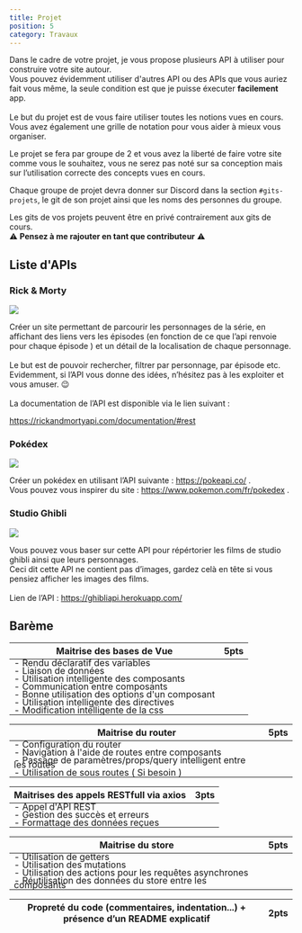 ```yaml
---
title: Projet
position: 5
category: Travaux
---
```


Dans le cadre de votre projet, je vous propose plusieurs API à utiliser pour construire votre site autour. <br>Vous pouvez évidemment utiliser d'autres API ou des APIs que vous auriez fait vous même, la seule condition est que je puisse éxecuter **facilement** app.<br><br>
Le but du projet est de vous faire utiliser toutes les notions vues en cours.
Vous avez également une grille de notation pour vous aider à mieux vous organiser.

Le projet se fera par groupe de 2 et vous avez la liberté de faire votre site comme
vous le souhaitez, vous ne serez pas noté sur sa conception mais sur l’utilisation
correcte des concepts vues en cours.

Chaque groupe de projet devra donner sur Discord dans la section <code>#gits-projets</code>, le git de son projet ainsi que les noms des personnes du groupe.

Les gits de vos projets peuvent être en privé contrairement aux gits de cours. <br>
⚠️ **Pensez à me rajouter en tant que contributeur** ⚠️

## Liste d'APIs

### Rick & Morty 

<img src="https://intrld.com/wp-content/uploads/2019/01/rickmorty.png.webp" />

Créer un site permettant de parcourir les personnages de la série, en affichant des
liens vers les épisodes (en fonction de ce que l’api renvoie pour chaque épisode ) et
un détail de la localisation de chaque personnage. <br> <br>
Le but est de pouvoir rechercher, filtrer par personnage, par épisode etc.<br>
Evidemment, si l’API vous donne des idées, n’hésitez pas à les exploiter et vous
amuser. 😉 <br> <br>
La documentation de l’API est disponible via le lien suivant :

https://rickandmortyapi.com/documentation/#rest

### Pokédex

<img src="http://static.hitek.fr/img/actualite/2016/12/23/w_pokemon-by-purpleblades-d661egz.jpg">

Créer un pokédex en utilisant l’API suivante : https://pokeapi.co/ . <br>
Vous pouvez vous inspirer du site : https://www.pokemon.com/fr/pokedex .

### Studio Ghibli

<img src="https://webzine.one/wp-content/uploads/studio-gihbli-960x384.jpg">

Vous pouvez vous baser sur cette API pour répértorier les films de studio ghibli ainsi
que leurs personnages. <br>
Ceci dit cette API ne contient pas d’images, gardez celà en tête si vous pensiez
afficher les images des films. <br><br>
Lien de l’API : https://ghibliapi.herokuapp.com/


## Barème

| Maitrise des bases de Vue             | 5pts  |
|---------------------------------------|-------|
| - Rendu déclaratif des variables              |
| - Liaison de données                          |
| - Utilisation intelligente des composants     |
| - Communication entre composants              |
| - Bonne utilisation des options d'un composant |
| - Utilisation intelligente des directives     |
| - Modification intelligente de la css         |

| Maitrise du router                    | 5pts  |
|---------------------------------------|-------|
| - Configuration du router             |       |
| - Navigation à l'aide de routes entre composants |       |
| - Passage de paramètres/props/query intelligent entre les routes|
| - Utilisation de sous routes ( Si besoin ) |

| Maitrises des appels RESTfull via axios| 3pts  |
|---------------------------------------|-------|
| - Appel d'API REST                           |
| - Gestion des succès et erreurs       |
| - Formattage des données reçues |

| Maitrise du store                     | 5pts  |
|---------------------------------------|-------|
| - Utilisation de getters                      |
| - Utilisation des mutations                   |
| - Utilisation des actions pour les requêtes asynchrones |
| - Réutilisation des données du store entre les composants |

| Propreté du code (commentaires, indentation...) + présence d’un README explicatif| 2pts  |
|---------------------------------------|-------|


<style>
tbody > tr {
    border:none!important;
    line-height: 0.5em;
}

thead > tr > th:nth-child(2) {
    text-align: right;
}
</style>